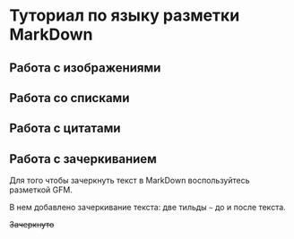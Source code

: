 # Туториал по языку разметки MarkDown 

## Работа с изображениями 

## Работа со списками

## Работа с цитатами 

## Работа с зачеркиванием

Для того чтобы зачеркнуть текст в MarkDown воспользуйтесь разметкой GFM. 

В нем добавлено зачеркивание текста: две тильды `~` до и после текста.

~~Зачеркнуто~~

